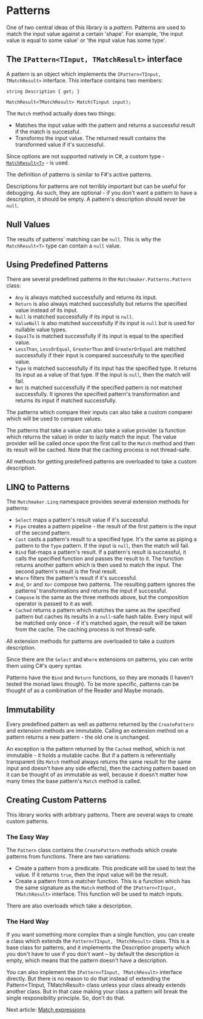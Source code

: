 # Patterns

One of two central ideas of this library is a _pattern_. Patterns are used to match the input value
against a certain 'shape'. For example, 'the input value is equal to some value' or 'the input value
has some type'.

## The `IPattern<TInput, TMatchResult>` interface

A pattern is an object which implements the `IPattern<TInput, TMatchResult>` interface.
This interface contains two members:

```
string Description { get; }

MatchResult<TMatchResult> Match(Tinput input);
```

The `Match` method actually does two things:

 - Matches the input value with the pattern and returns a successful result if the match is successful.
 - Transforms the input value. The returned result contains the transformed value if it's successful.

Since options are not supported natively in C#, a custom type - [`MatchResult<T>`](results.md) - is used.

The definition of patterns is similar to F#'s active patterns.

Descriptions for patterns are not terribly important but can be useful for debugging. As such, they are optional -
if you don't want a pattern to have a description, it should be empty. A pattern's description should _never_ be `null`.

## Null Values

The results of patterns' matching can be `null`. This is why the `MatchResult<T>` type can contain a `null` value.

## Using Predefined Patterns

There are several predefined patterns in the `Matchmaker.Patterns.Pattern` class:

 - `Any` is always matched successfully and returns its input.
 - `Return` is also always matched successfully but returns the specified value instead of its input.
 - `Null` is matched successfully if its input is `null`.
 - `ValueNull` is also matched successfully if its input is `null` but is used for nullable value types.
 - `EqualTo` is matched successfully if its input is equal to the specified value.
 - `LessThan`, `LessOrEqual`, `GreaterThan` and `GreaterOrEqual` are matched successfully if their input
is compared successfully to the specified value.
 - `Type` is matched successfully if its input has the specified type. It returns its input as a value of that type.
If the input is `null`, then the match will fail.
 - `Not` is matched successfully if the specified pattern is not matched successfully. It ignores the specified
pattern's transformation and returns its input if matched successfully.

The patterns which compare their inputs can also take a custom comparer which will be used to compare values.

The patterns that take a value can also take a value provider (a function which returns the value) in order
to lazily match the input. The value provider will be called once upon the first call to the `Match` method
and then its result will be cached. Note that the caching process is not thread-safe.

All methods for getting predefined patterns are overloaded to take a custom description.

## LINQ to Patterns

The `Matchmaker.Linq` namespace provides several extension methods for patterns:

 - `Select` maps a pattern's result value if it's successful.
 - `Pipe` creates a pattern pipeline - the result of the first pattern is the input of the second pattern.
 - `Cast` casts a pattern's result to a specified type. It's the same as piping a pattern to the `Type` pattern.
If the input is `null`, then the match will fail.
 - `Bind` flat-maps a pattern's result. If a pattern's result is successful, it calls the
specified function and passes the result to it. The function returns another pattern which is then used to match
the input. The second pattern's result is the final result.
 - `Where` filters the pattern's result if it's successful.
 - `And`, `Or` and `Xor` compose two patterns. The resulting pattern ignores the patterns' transformations and
returns the input if successful.
 - `Compose` is the same as the three methods above, but the composition operator is passed to it as well.
 - `Cached` returns a pattern which matches the same as the specified pattern but caches its results in a `null`-safe
hash table. Every input will be matched only once - if it's matched again, the result will be taken from the
cache. The caching process is not thread-safe.

All extension methods for patterns are overloaded to take a custom description.

Since there are the `Select` and `Where` extensions on patterns, you can write them using C#'s query syntax.

Patterns have the `Bind` and `Return` functions, so they are monads (I haven't tested the monad laws though).
To be more specific, patterns can be thought of as a combination of the Reader and Maybe monads.

## Immutability

Every predefined pattern as well as patterns returned by the `CreatePattern` and extension methods are immutable.
Calling an extension method on a pattern returns a new pattern - the old one is unchanged.

An exception is the pattern returned by the `Cached` method, which is not immutable - it holds a mutable cache.
But if a pattern is referentially transparent (its `Match` method always returns the same result for the same input and
doesn't have any side effects), then the caching pattern based on it can be thought of as immutable as well, because it
doesn't matter how many times the base pattern's `Match` method is called.

## Creating Custom Patterns

This library works with arbitrary patterns. There are several ways to create custom patterns.

### The Easy Way

The `Pattern` class contains the `CreatePattern` methods which create patterns from functions. There are two
variations:

 - Create a pattern from a predicate. This predicate will be used to test the value. If it returns `true`, then the
input value will be the result.
 - Create a pattern from a matcher function. This is a function which has the same signature as the `Match` method
of the `IPattern<TInput, TMatchResult>` interface. This function will be used to match inputs.

There are also overloads which take a description.

### The Hard Way

If you want something more complex than a single function, you can create a class which extends the
`Pattern<TInput, TMatchResult>` class. This is a base class for patterns, and it implements the Description
property which you don't have to use if you don't want – by default the description is empty, which means that the
pattern doesn't have a description.

You can also implement the `IPattern<TInput, TMatchResult>` interface directly. But there is no reason to do that
instead of extending the Pattern<TInput, TMatchResult> class unless your class already extends another class. But in
that case making your class a pattern will break the single responsibility principle. So, don't do that.

Next article: [Match expressions](expressions.md)
